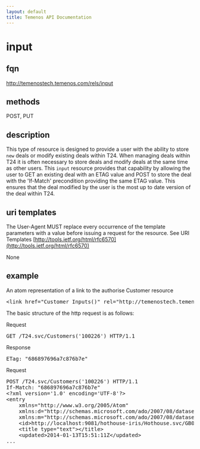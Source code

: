 ```yaml
---
layout: default
title: Temenos API Documentation
---
```


# input

## fqn
http://temenostech.temenos.com/rels/input

## methods
POST, PUT

## description
This type of resource is designed to provide a user with the ability to store `new` deals or modify existing deals within T24.  When managing deals within T24 it is often necessary to store deals and modify deals at the same time as other users.  This `input` resource provides that capability by allowing the user to GET an existing deal with an ETAG value and POST to store the deal with the 'If-Match' precondition providing the same ETAG value.  This ensures that the deal modified by the user is the most up to date version of the deal within T24. 


## uri templates
The User-Agent MUST replace every occurrence of the template parameters with a value before issuing a request for the resource.  See URI Templates [http://tools.ietf.org/html/rfc6570](http://tools.ietf.org/html/rfc6570)

None


## example
An atom representation of a link to the authorise Customer resource
<pre>
&lt;link href="Customer_Inputs()" rel="http://temenostech.temenos.com/rels/input" type="application/atom+xml;type=entry" title="input" hreflang="en" length="0" /&gt;
</pre>

The basic structure of the http request is as follows:

Request
<pre>
GET /T24.svc/Customers('100226') HTTP/1.1
</pre>

Response
<pre>
ETag: "686897696a7c876b7e"
</pre>

Request
<pre>
POST /T24.svc/Customers('100226') HTTP/1.1
If-Match: "686897696a7c876b7e"
&lt;?xml version='1.0' encoding='UTF-8'?&gt;
&lt;entry 
    xmlns="http://www.w3.org/2005/Atom" 
    xmlns:d="http://schemas.microsoft.com/ado/2007/08/dataservices" 
    xmlns:m="http://schemas.microsoft.com/ado/2007/08/dataservices/metadata" xml:base="http://localhost:9081/hothouse-iris/Hothouse.svc/GB0010001/"&gt;
    &lt;id&gt;http://localhost:9081/hothouse-iris/Hothouse.svc/GB0010001/Customer_Inputs()/new&lt;/id&gt;
    &lt;title type="text"&gt;&lt;/title&gt;
    &lt;updated&gt;2014-01-13T15:51:11Z&lt;/updated&gt;
...
</pre>